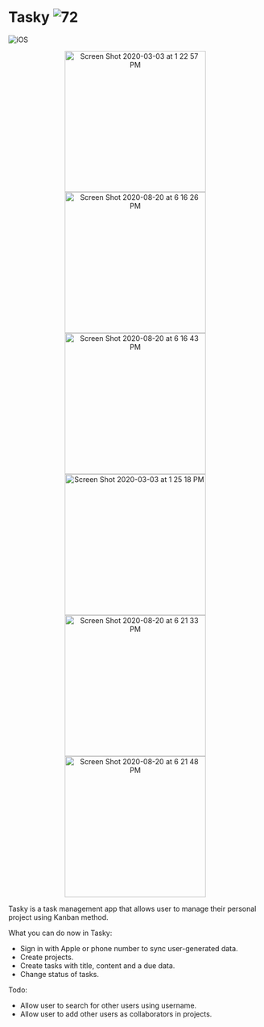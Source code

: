 # Tasky ![72](https://user-images.githubusercontent.com/7277662/108041712-c521e100-6ff3-11eb-9e2b-ab5286d47b22.png)


![iOS](https://img.shields.io/badge/iOS-14%20-blue)

<p align="center">
  <img width="280" alt="Screen Shot 2020-03-03 at 1 22 57 PM" src="https://user-images.githubusercontent.com/7277662/108040499-3b254880-6ff2-11eb-8aa2-8b155d5477b9.png"> 
  <img width="280" alt="Screen Shot 2020-08-20 at 6 16 26 PM" src="https://user-images.githubusercontent.com/7277662/108040503-3cef0c00-6ff2-11eb-8901-ec8477837180.png">
<img width="280" alt="Screen Shot 2020-08-20 at 6 16 43 PM" src="https://user-images.githubusercontent.com/7277662/108040509-3e203900-6ff2-11eb-8501-d3913e5f9782.png">
  <img width="280" alt="Screen Shot 2020-03-03 at 1 25 18 PM" src="https://user-images.githubusercontent.com/7277662/108040514-3eb8cf80-6ff2-11eb-905f-3c9abdb1dfef.png">
<img width="280" alt="Screen Shot 2020-08-20 at 6 21 33 PM" src="https://user-images.githubusercontent.com/7277662/108040516-3f516600-6ff2-11eb-9aa7-24a17befe5ca.png">
<img width="280" alt="Screen Shot 2020-08-20 at 6 21 48 PM" src="https://user-images.githubusercontent.com/7277662/108040518-3fe9fc80-6ff2-11eb-8502-c2402371b52e.png">
</p>


Tasky is a task management app that allows user to manage their personal project using Kanban method. 

What you can do now in Tasky:
- Sign in with Apple or phone number to sync user-generated data.
- Create projects.
- Create tasks with title, content and a due data.
- Change status of tasks.

Todo:
- Allow user to search for other users using username.
- Allow user to add other users as collaborators in projects.
